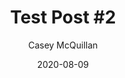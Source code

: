 ---
title: "Test Post #2"
date: 2020-08-09
draft: true
author: "Casey McQuillan"
tags: [ ".NET", "CSharp", "OOP" ]
description: "This is a test post that is meant to help test the structure of my content."
---